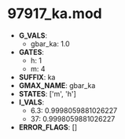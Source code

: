 # 97917_ka.mod

- **G_VALS**:
  - gbar_ka: 1.0
- **GATES**:
  - h: 1
  - m: 4
- **SUFFIX**: ka
- **GMAX_NAME**: gbar_ka
- **STATES**: ['m', 'h']
- **I_VALS**:
  - 6.3: 0.9998059881026227
  - 37: 0.9998059881026227
- **ERROR_FLAGS**: []
